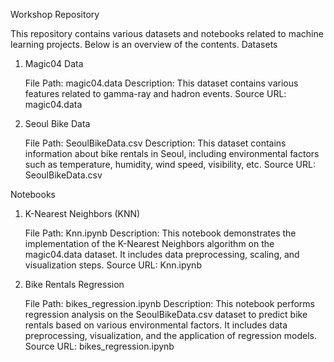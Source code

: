 Workshop Repository

This repository contains various datasets and notebooks related to machine learning projects. Below is an overview of the contents.
Datasets
1. Magic04 Data

    File Path: magic04.data
    Description: This dataset contains various features related to gamma-ray and hadron events.
    Source URL: magic04.data

2. Seoul Bike Data

    File Path: SeoulBikeData.csv
    Description: This dataset contains information about bike rentals in Seoul, including environmental factors such as temperature, humidity, wind speed, visibility, etc.
    Source URL: SeoulBikeData.csv

Notebooks
1. K-Nearest Neighbors (KNN)

    File Path: Knn.ipynb
    Description: This notebook demonstrates the implementation of the K-Nearest Neighbors algorithm on the magic04.data dataset. It includes data preprocessing, scaling, and visualization steps.
    Source URL: Knn.ipynb

2. Bike Rentals Regression

    File Path: bikes_regression.ipynb
    Description: This notebook performs regression analysis on the SeoulBikeData.csv dataset to predict bike rentals based on various environmental factors. It includes data preprocessing, visualization, and the application of regression models.
    Source URL: bikes_regression.ipynb
